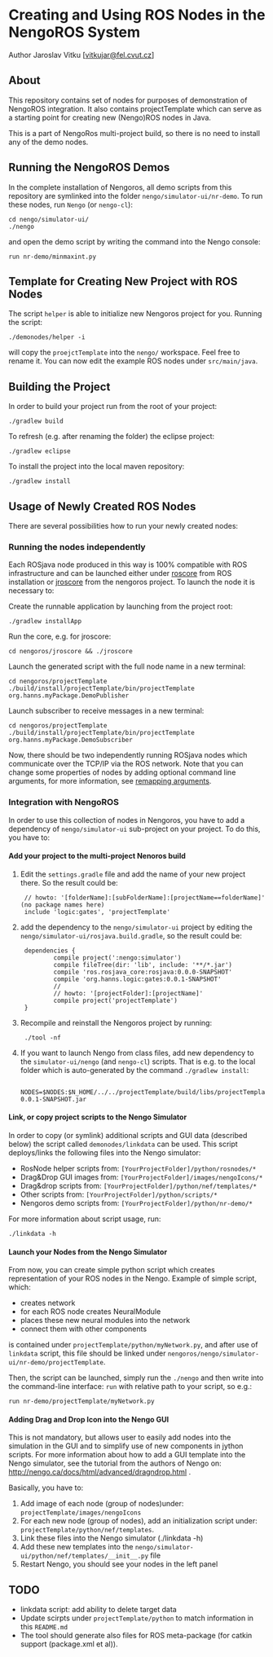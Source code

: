 Creating and Using ROS Nodes in the NengoROS System
================================================

Author Jaroslav Vitku [vitkujar@fel.cvut.cz]


About
------

This repository contains set of nodes for purposes of demonstration of NengoROS integration. It also contains projectTemplate which can serve as a starting point for creating new (Nengo)ROS nodes in Java.

This is a part of NengoRos multi-project build, so there is no need to install any of the demo nodes. 


Running the NengoROS Demos
---------------------------

In the complete installation of Nengoros, all demo scripts from this repository are symlinked into the folder `nengo/simulator-ui/nr-demo`. To run these nodes, run `Nengo` (or `nengo-cl`):
	
	cd nengo/simulator-ui/
	./nengo

and open the demo script by writing the command into the Nengo console:
	
	run nr-demo/minmaxint.py


Template for Creating New Project with ROS Nodes
-----------------------------------------------

The script `helper` is able to initialize new Nengoros project for you. Running the script: 

	./demonodes/helper -i
	
will copy the `proejctTemplate` into the `nengo/` workspace. Feel free to rename it. You can now edit the example ROS nodes under `src/main/java`.

Building the Project
----------------------

In order to build your project run from the root of your project:

	./gradlew build
	
To refresh (e.g. after renaming the folder) the eclipse project:

	./gradlew eclipse
	
To install the project into the local maven repository:

	./gradlew install
	

Usage of Newly Created ROS Nodes
---------------------------------


There are several possibilities how to run your newly created nodes:

### Running the nodes independently
Each ROSjava node produced in this way is 100% compatible with ROS infrastructure and can be launched either under [roscore](http://wiki.ros.org/roscore) from ROS installation or [jroscore](https://github.com/jvitku/jroscore) from the nengoros project. To launch the node it is necessary to:

Create the runnable application by launching from the project root:

	./gradlew installApp

Run the core, e.g. for jroscore:

	cd nengoros/jroscore && ./jroscore

Launch the generated script with the full node name in a new terminal:

	cd nengoros/projectTemplate
	./build/install/projectTemplate/bin/projectTemplate org.hanns.myPackage.DemoPublisher
	
Launch subscriber to receive messages in a new terminal:

	cd nengoros/projectTemplate
	./build/install/projectTemplate/bin/projectTemplate org.hanns.myPackage.DemoSubscriber

Now, there should be two independently running ROSjava nodes which communicate over the TCP/IP via the ROS network. Note that you can change some properties of nodes by adding optional command line arguments, for more information, see [remapping arguments](http://wiki.ros.org/Remapping%20Arguments).

### Integration with NengoROS
In order to use this collection of nodes in Nengoros, you have to add a dependency of `nengo/simulator-ui` sub-project on your project. To do this, you have to:
#### Add your project to the multi-project Nenoros build
1. Edit the `settings.gradle` file and add the name of your new project there. So the result could be:

		// howto: '[folderName]:[subFolderName]:[projectName==folderName]'  (no package names here)
		include 'logic:gates', 'projectTemplate'

		
2. add the dependency to the `nengo/simulator-ui` project by editing the `nengo/simulator-ui/rosjava.build.gradle`, so the result could be:	


		dependencies {
		    	compile project(':nengo:simulator')
		    	compile fileTree(dir: 'lib', include: '**/*.jar')
		    	compile 'ros.rosjava_core:rosjava:0.0.0-SNAPSHOT'
		    	compile 'org.hanns.logic:gates:0.0.1-SNAPSHOT'
				//
				// howto: '[projectFolder]:[projectName]' 
				compile project('projectTemplate')
		}


3. Recompile and reinstall the Nengoros project by running:

		./tool -nf

4. If you want to launch Nengo from class files, add new dependency to the `simulator-ui/nengo` (and `nengo-cl`) scripts. That is e.g. to the local folder which is auto-generated by the command `./gradlew install`:

		NODES=$NODES:$N_HOME/../../projectTemplate/build/libs/projectTemplate-0.0.1-SNAPSHOT.jar

#### Link, or copy project scripts to the Nengo Simulator

In order to copy (or symlink) additional scripts and GUI data (described below) the script called `demonodes/linkdata` can be used. This script deploys/links the following files into the Nengo simulator:

* RosNode helper scripts from:	`[YourProjectFolder]/python/rosnodes/*`
* Drag&Drop GUI images from: 	`[YourProjectFolder]/images/nengoIcons/*`
* Drag&drop scripts from: 		`[YourProjectFolder]/python/nef/templates/*`
* Other scripts from: 			`[YourProjectFolder]/python/scripts/*`
* Nengoros demo scripts from:	`[YourProjectFolder]/python/nr-demo/*`

For more information about script usage, run: 

	./linkdata -h


#### Launch your Nodes from the Nengo Simulator

From now, you can create simple python script which creates representation of your ROS nodes in the Nengo. Example of simple script, which:

* creates network
* for each ROS node creates NeuralModule
* places these new neural modules into the network
* connect them with other components

is contained under `projectTemplate/python/myNetwork.py`, and after use of `linkdata` script, this file should be linked under `nengoros/nengo/simulator-ui/nr-demo/projectTemplate`. 
	
Then, the script can be launched, simply run the `./nengo` and then write into the command-line interface: `run` with relative path to your script, so e.g.:
	
	run nr-demo/projectTemplate/myNetwork.py
	

#### Adding Drag and Drop Icon into the Nengo GUI

This is not mandatory, but allows user to easily add nodes into the simulation in the GUI and to simplify use of new components in jython scripts. For more information about how to add a GUI template into the Nengo simulator, see the tutorial from the authors of Nengo on: http://nengo.ca/docs/html/advanced/dragndrop.html .

Basically, you have to:

1. Add image of each node (group of nodes)under: `projectTemplate/images/nengoIcons`
2. For each new node (group of nodes), add an initialization script under: `projectTemplate/python/nef/templates`. 
3. Link these files into the Nengo simulator (./linkdata -h) 
4. Add these new templates into the `nengo/simulator-ui/python/nef/templates/__init__.py` file
5. Restart Nengo, you should see your nodes in the left panel



TODO
---------

* 	linkdata script: add ability to delete target data
* 	Update scirpts under `projectTemplate/python` to match information in this `README.md`
* 	The tool should generate also files for ROS meta-package (for catkin support (package.xml et al)).
